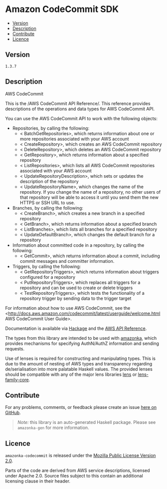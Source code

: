 # Amazon CodeCommit SDK

* [Version](#version)
* [Description](#description)
* [Contribute](#contribute)
* [Licence](#licence)


## Version

`1.3.7`


## Description

AWS CodeCommit

This is the /AWS CodeCommit API Reference/. This reference provides
descriptions of the operations and data types for AWS CodeCommit API.

You can use the AWS CodeCommit API to work with the following objects:

-   Repositories, by calling the following:
    -   < BatchGetRepositories>, which returns information about one or
        more repositories associated with your AWS account
    -   < CreateRepository>, which creates an AWS CodeCommit repository
    -   < DeleteRepository>, which deletes an AWS CodeCommit repository
    -   < GetRepository>, which returns information about a specified
        repository
    -   < ListRepositories>, which lists all AWS CodeCommit repositories
        associated with your AWS account
    -   < UpdateRepositoryDescription>, which sets or updates the
        description of the repository
    -   < UpdateRepositoryName>, which changes the name of the
        repository. If you change the name of a repository, no other
        users of that repository will be able to access it until you
        send them the new HTTPS or SSH URL to use.
-   Branches, by calling the following:
    -   < CreateBranch>, which creates a new branch in a specified
        repository
    -   < GetBranch>, which returns information about a specified branch
    -   < ListBranches>, which lists all branches for a specified
        repository
    -   < UpdateDefaultBranch>, which changes the default branch for a
        repository
-   Information about committed code in a repository, by calling the
    following:
    -   < GetCommit>, which returns information about a commit,
        including commit messages and committer information.
-   Triggers, by calling the following:
    -   < GetRepositoryTriggers>, which returns information about
        triggers configured for a repository
    -   < PutRepositoryTriggers>, which replaces all triggers for a
        repository and can be used to create or delete triggers
    -   < TestRepositoryTriggers>, which tests the functionality of a
        repository trigger by sending data to the trigger target

For information about how to use AWS CodeCommit, see the
<http://docs.aws.amazon.com/codecommit/latest/userguide/welcome.html AWS CodeCommit User Guide>.

Documentation is available via [Hackage](http://hackage.haskell.org/package/amazonka-codecommit)
and the [AWS API Reference](http://docs.aws.amazon.com/codecommit/latest/APIReference/Welcome.html).

The types from this library are intended to be used with [amazonka](http://hackage.haskell.org/package/amazonka),
which provides mechanisms for specifying AuthN/AuthZ information and sending requests.

Use of lenses is required for constructing and manipulating types.
This is due to the amount of nesting of AWS types and transparency regarding
de/serialisation into more palatable Haskell values.
The provided lenses should be compatible with any of the major lens libraries
[lens](http://hackage.haskell.org/package/lens) or [lens-family-core](http://hackage.haskell.org/package/lens-family-core).

## Contribute

For any problems, comments, or feedback please create an issue [here on GitHub](https://github.com/brendanhay/amazonka/issues).

> _Note:_ this library is an auto-generated Haskell package. Please see `amazonka-gen` for more information.


## Licence

`amazonka-codecommit` is released under the [Mozilla Public License Version 2.0](http://www.mozilla.org/MPL/).

Parts of the code are derived from AWS service descriptions, licensed under Apache 2.0.
Source files subject to this contain an additional licensing clause in their header.
